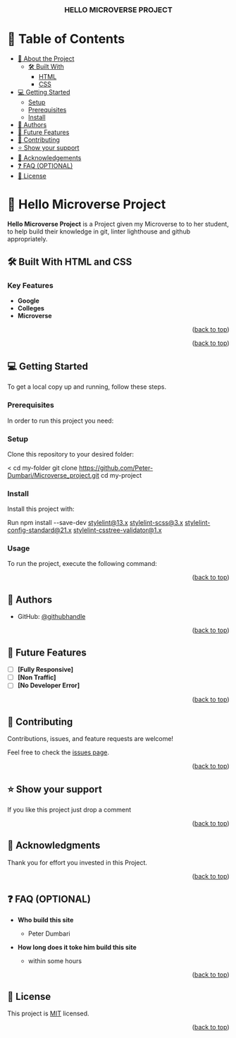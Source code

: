 <a name="readme-top"></a>

<div align="center">

  <h3><b>HELLO MICROVERSE PROJECT</b></h3>

</div>

<!-- TABLE OF CONTENTS -->

# 📗 Table of Contents

- [📖 About the Project](#about-project)
  - [🛠 Built With](#built-with)
    - [HTML](#html)
    - [CSS](#css)
- [💻 Getting Started](#getting-started)
  - [Setup](#setup)
  - [Prerequisites](#prerequisites)
  - [Install](#install)
- [👥 Authors](#authors)
- [🔭 Future Features](#future-features)
- [🤝 Contributing](#contributing)
- [⭐️ Show your support](#support)
- [🙏 Acknowledgements](#acknowledgements)
- [❓ FAQ (OPTIONAL)](#faq)
- [📝 License](#license)

<!-- PROJECT DESCRIPTION -->

# 📖 Hello Microverse Project <a name="about-project"></a>

**Hello Microverse Project** is a Project given my Microverse to
to her student, to help build their knowledge in git, linter lighthouse and github appropriately.

## 🛠 Built With <a name="built-with"> HTML and CSS</a>

<!-- Features -->

### Key Features <a name="key-features"></a>

- **Google**
- **Colleges**
- **Microverse**

<p align="right">(<a href="#readme-top">back to top</a>)</p>

<!-- LIVE DEMO -->

<p align="right">(<a href="#readme-top">back to top</a>)</p>

<!-- GETTING STARTED -->

## 💻 Getting Started <a name="getting-started"></a>

To get a local copy up and running, follow these steps.

### Prerequisites

In order to run this project you need:

<!--
Example command:

```sh
 gem install rails
```
 -->

### Setup

Clone this repository to your desired folder:

< cd my-folder
git clone https://github.com/Peter-Dumbari/Microverse_project.git
cd my-project

### Install

Install this project with:

Run
npm install --save-dev stylelint@13.x stylelint-scss@3.x stylelint-config-standard@21.x stylelint-csstree-validator@1.x

### Usage

To run the project, execute the following command:

<p align="right">(<a href="#readme-top">back to top</a>)</p>

<!-- AUTHORS -->

## 👤 Authors <a name="authors"></a>

- GitHub: [@githubhandle](https://github.com/PeterDumbari)

<p align="right">(<a href="#readme-top">back to top</a>)</p>

<!-- FUTURE FEATURES -->

## 🔭 Future Features <a name="future-features"></a>

- [ ] **[Fully Responsive]**
- [ ] **[Non Traffic]**
- [ ] **[No Developer Error]**

<p align="right">(<a href="#readme-top">back to top</a>)</p>

<!-- CONTRIBUTING -->

## 🤝 Contributing <a name="contributing"></a>

Contributions, issues, and feature requests are welcome!

Feel free to check the [issues page](../../issues/).

<p align="right">(<a href="#readme-top">back to top</a>)</p>

<!-- SUPPORT -->

## ⭐️ Show your support <a name="support"></a>

If you like this project just drop a comment

<p align="right">(<a href="#readme-top">back to top</a>)</p>

<!-- ACKNOWLEDGEMENTS -->

## 🙏 Acknowledgments <a name="acknowledgements"></a>

Thank you for effort you invested in this Project.

<p align="right">(<a href="#readme-top">back to top</a>)</p>

<!-- FAQ (optional) -->

## ❓ FAQ (OPTIONAL) <a name="faq"></a>

- **Who build this site**

  - Peter Dumbari

- **How long does it toke him build this site**

  - within some hours

<p align="right">(<a href="#readme-top">back to top</a>)</p>

<!-- LICENSE -->

## 📝 License <a name="license"></a>

This project is [MIT](https://github.com/Peter-Dumbari/Microverse_project/blob/main/LICENSE) licensed.

<p align="right">(<a href="#readme-top">back to top</a>)</p>
